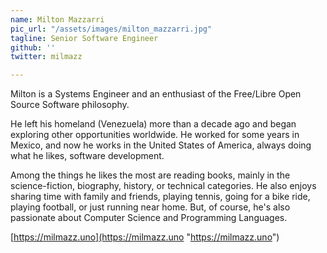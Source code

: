 ```yaml
---
name: Milton Mazzarri
pic_url: "/assets/images/milton_mazzarri.jpg"
tagline: Senior Software Engineer
github: ''
twitter: milmazz

---
```

Milton is a Systems Engineer and an enthusiast of the Free/Libre Open Source Software philosophy.

He left his homeland (Venezuela) more than a decade ago and began exploring other opportunities worldwide. He worked for some years in Mexico, and now he works in the United States of America, always doing what he likes, software development.

Among the things he likes the most are reading books, mainly in the science-fiction, biography, history, or technical categories. He also enjoys sharing time with family and friends, playing tennis, going for a bike ride, playing football, or just running near home. But, of course, he's also passionate about Computer Science and Programming Languages.

[https://milmazz.uno](https://milmazz.uno "https://milmazz.uno")